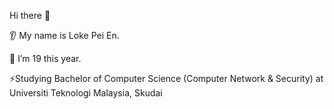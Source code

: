 Hi there 👋

👂 My name is Loke Pei En.

🔭 I’m 19 this year.

⚡Studying Bachelor of Computer Science (Computer Network & Security) at Universiti Teknologi Malaysia, Skudai
